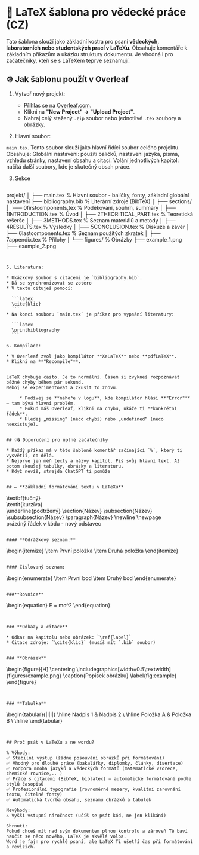 # 🧪 LaTeX šablona pro vědecké práce (CZ)

Tato šablona slouží jako základní kostra pro psaní **vědeckých, laboratorních nebo studentských prací v LaTeXu**. Obsahuje komentáře k základním příkazům a ukázku struktury dokumentu. Je vhodná i pro začátečníky, kteří se s LaTeXem teprve seznamují.

## ⚙️ Jak šablonu použít v Overleaf

1. Vytvoř nový projekt:

   * Přihlas se na [Overleaf.com](https://www.overleaf.com).
   * Klikni na **"New Project" → "Upload Project"**.
   * Nahraj celý stažený `.zip` soubor nebo jednotlivé `.tex` soubory a obrázky.

2. Hlavní soubor:

`main.tex`.
Tento soubor slouží jako hlavní řídící soubor celého projektu.
Obsahuje:
Globální nastavení: použití balíčků, nastavení jazyka, písma, vzhledu stránky, nastavení obsahu a citací.
Volání jednotlivých kapitol: načítá další soubory, kde je skutečný obsah práce.


3. Sekce
   
   ```
projekt/
│
├── main.tex               % Hlavní soubor - balíčky, fonty, základní globální nastavení
├── bibliography.bib       % Literární zdroje (BibTeX)
│
├── sections/
│   ├── 0firstcomponents.tex            % Poděkování, souhrn, summary
│   ├── 1INTRODUCTION.tex               % Úvod
│   ├── 2THEORITICAL_PART.tex           % Teoretická rešerše
│   ├── 3METHODS.tex                    % Seznam materiálů a metody
│   ├── 4RESULTS.tex                    % Výsledky
│   ├── 5CONCLUSION.tex                 % Diskuze a závěr
│   ├── 6lastcomponents.tex             % Seznam použitých zkratek
│   ├── 7appendix.tex                   % Přílohy
│
└── figures/                % Obrázky
    ├── example_1.png
    ├── example_2.png
   ```


5. Literatura:

   * Ukázkový soubor s citacemi je `bibliography.bib`.
   * Dá se synchronizovat se zotero
   * V textu cituješ pomocí:

     ```latex
     \cite{klic}
     ```
   * Na konci souboru `main.tex` je příkaz pro vypsání literatury:

     ```latex
     \printbibliography
     ```

6. Kompilace:

   * V Overleaf zvol jako kompilátor **XeLaTeX** nebo **pdfLaTeX**.
   * Klikni na **"Recompile"**.


LaTeX chybuje často. Je to normální. Časem si zvykneš rozpoznávat běžné chyby během pár sekund.
Neboj se experimentovat a zkusit to znovu.

        * Podívej se **nahoře v logu**, kde kompilátor hlásí **"Error"** – tam bývá hlavní problém.
        * Pokud máš Overleaf, klikni na chybu, ukáže ti **konkrétní řádek**.
        * Hledej „missing“ (něco chybí) nebo „undefined“ (něco neexistuje).


## 💡� Doporučení pro úplné začátečníky

* Každý příkaz má v této šabloně komentář začínající `%`, který ti vysvětlí, co dělá.
* Nejprve jen měň texty a názvy kapitol. Piš svůj hlavní text. Až potom zkoušej tabulky, obrázky a literaturu.
* Když nevíš, strejda ChatGPT ti pomůže


## ✏️ **Základní formátování textu v LaTeXu**
```
\textbf{tučný}   
\textit{kurzíva}     
\underline{podtržený}
\section{Název}
\subsection{Název}   
\subsubsection{Název}
\paragraph{Název} 
\newline
\newpage  
prázdný řádek v kódu  - nový odstavec  
```

#### **Odrážkový seznam:**

```
\begin{itemize}
    \item První položka
    \item Druhá položka
\end{itemize}
```

#### Číslovaný seznam:

```
\begin{enumerate}
    \item První bod
    \item Druhý bod
\end{enumerate}
```

###**Rovnice**
```
\begin{equation}
E = mc^2
\end{equation}
```


### **Odkazy a citace**

* Odkaz na kapitolu nebo obrázek: `\ref{label}`
* Citace zdroje: `\cite{klic}` (musíš mít `.bib` soubor)


### **Obrázek**

```
\begin{figure}[H]
\centering
\includegraphics[width=0.5\textwidth]{figures/example.png}
\caption{Popisek obrázku}
\label{fig:example}
\end{figure}
```


### **Tabulka**

```
\begin{tabular}{|l|l|}
\hline
Nadpis 1 & Nadpis 2 \\
\hline
Položka A & Položka B \\
\hline
\end{tabular}
```


## Proč psát v LaTeXu a ne wordu?

% Výhody:
✅ Stabilní výstup (žádné posouvání obrázků při formátování)
✅ Vhodný pro dlouhé práce (bakalářky, diplomky, články, disertace)
✅ Podpora mnoha jazyků a vědeckých formátů (matematické vzorece, chemické rovnice,.. )
✅ Práce s citacemi (BibTeX, biblatex) – automatické formátování podle stylů časopisů
✅ Profesionální typografie (rovnoměrné mezery, kvalitní zarovnání textu, čitelné fonty)
✅ Automatická tvorba obsahu, seznamu obrázků a tabulek

Nevýhody:
⚠️ Vyšší vstupní náročnost (učíš se psát kód, ne jen klikání)

Shrnutí:
Pokud chceš mít nad svým dokumentem plnou kontrolu a zároveň Tě baví naučit se něco nového, LaTeX je skvělá volba.
Word je fajn pro rychlé psaní, ale LaTeX Ti ušetří čas při formátování a revizích.

